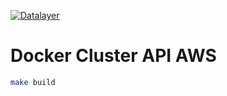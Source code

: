 [![Datalayer](https://docs.datalayer.io/logo/datalayer-25.svg)](https://datalayer.io)

# Docker Cluster API AWS

```bash
make build
```
